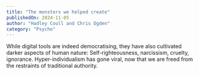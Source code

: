 ```yaml
---
title: "The monsters we helped create"
publishedOn: 2024-11-05
author: "Hadley Coull and Chris Ogden"
category: "Psycho"
---
```


While digital tools are indeed democratising, they have also cultivated darker aspects of human nature: Self-righteousness, narcissism, cruelty, ignorance. Hyper-individualism has gone viral, now that we are freed from the restraints of traditional authority.
